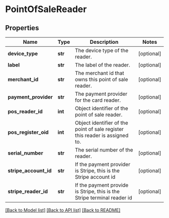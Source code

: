 # PointOfSaleReader

## Properties
Name | Type | Description | Notes
------------ | ------------- | ------------- | -------------
**device_type** | **str** | The device type of the reader. | [optional] 
**label** | **str** | The label of the reader. | [optional] 
**merchant_id** | **str** | The merchant id that owns this point of sale reader. | [optional] 
**payment_provider** | **str** | The payment provider for the card reader. | [optional] 
**pos_reader_id** | **int** | Object identifier of the point of sale reader. | [optional] 
**pos_register_oid** | **int** | Object identifier of the point of sale register this reader is assigned to. | [optional] 
**serial_number** | **str** | The serial number of the reader. | [optional] 
**stripe_account_id** | **str** | If the payment provider is Stripe, this is the Stripe account id | [optional] 
**stripe_reader_id** | **str** | If the payment provide is Stripe, this is the Stripe terminal reader id | [optional] 

[[Back to Model list]](../README.md#documentation-for-models) [[Back to API list]](../README.md#documentation-for-api-endpoints) [[Back to README]](../README.md)


